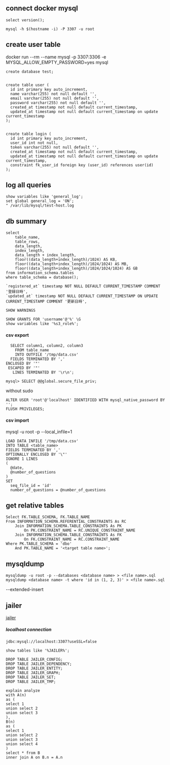 ## connect docker mysql

```
select version();
```

```
mysql -h $(hostname -i) -P 3307 -u root
```

## create user table

docker run --rm --name mysql -p 3307:3306 -e MYSQL_ALLOW_EMPTY_PASSWORD=yes mysql

```
create database test;
```

```

create table user (
  id int primary key auto_increment,
  name varchar(255) not null default '',
  email varchar(255) not null default '',
  password varchar(255) not null default '',
  created_at timestamp not null default current_timestamp,
  updated_at timestamp not null default current_timestamp on update current_timestamp
);

```

```

create table login (
  id int primary key auto_increment,
  user_id int not null,
  token varchar(255) not null default '',
  created_at timestamp not null default current_timestamp,
  updated_at timestamp not null default current_timestamp on update current_timestamp,
  constraint fk_user_id foreign key (user_id) references user(id)
);

```

## log all queries

```
show variables like 'general_log';
set global general_log = 'ON';
" /var/lib/mysql/test-host.log
```

## db summary

```
select
    table_name,
    table_rows,
    data_length,
    index_length,
    data_length + index_length,
    floor((data_length+index_length)/1024) AS KB,
    floor((data_length+index_length)/1024/1024) AS MB,
    floor((data_length+index_length)/1024/1024/1024) AS GB
from information_schema.tables
where table_schema = database();
```

```
`registered_at` timestamp NOT NULL DEFAULT CURRENT_TIMESTAMP COMMENT '登録日時',
`updated_at` timestamp NOT NULL DEFAULT CURRENT_TIMESTAMP ON UPDATE CURRENT_TIMESTAMP COMMENT '更新日時',
```

```
SHOW WARNINGS
```

```
SHOW GRANTS FOR 'username'@'%' \G
show variables like '%s3_role%';
```

#### csv export

```
  SELECT column1, column2, column3
    FROM table_name
    INTO OUTFILE '/tmp/data.csv'
  FIELDS TERMINATED BY ','
ENCLOSED BY '"'
 ESCAPED BY '"'
   LINES TERMINATED BY '\r\n';
```

```
mysql> SELECT @@global.secure_file_priv;
```

without sudo

```
ALTER USER 'root'@'localhost' IDENTIFIED WITH mysql_native_password BY '';
FLUSH PRIVILEGES;
```

#### csv import

mysql -u root -p --local_infile=1

```
LOAD DATA INFILE '/tmp/data.csv'
INTO TABLE <table_name>
FIELDS TERMINATED BY ','
OPTIONALLY ENCLOSED BY '\"'
IGNORE 1 LINES
(
  @date,
  @number_of_questions
)
SET
  seq_file_id = 'id'
  number_of_questions = @number_of_questions
```

## get relative tables

```
Select FK.TABLE_SCHEMA, FK.TABLE_NAME
From INFORMATION_SCHEMA.REFERENTIAL_CONSTRAINTS As RC
    Join INFORMATION_SCHEMA.TABLE_CONSTRAINTS As PK
        On PK.CONSTRAINT_NAME = RC.UNIQUE_CONSTRAINT_NAME
    Join INFORMATION_SCHEMA.TABLE_CONSTRAINTS As FK
        On FK.CONSTRAINT_NAME = RC.CONSTRAINT_NAME
Where PK.TABLE_SCHEMA = 'dbo'
    And PK.TABLE_NAME = '<target table name>';
```

## mysqldump

```
mysqldump -u root -p --databases <database name> > <file name>.sql
mysqldump <database name> -t where 'id in (1, 2, 3)' > <file name>.sql
```

--extended-insert

## jailer

[jailer](https://github.com/Wisser/Jailer)

##### localhost connection

```
jdbc:mysql://localhost:3307?useSSL=false
```

```
show tables like '%JAILER%';

DROP TABLE JAILER_CONFIG;
DROP TABLE JAILER_DEPENDENCY;
DROP TABLE JAILER_ENTITY;
DROP TABLE JAILER_GRAPH;
DROP TABLE JAILER_SET;
DROP TABLE JAILER_TMP;
```


```
explain analyze
with A(n)
as (
select 1
union select 2
union select 3
),
B(n)
as (
select 1
union select 2
union select 3
union select 4
)
select * from B
inner join A on B.n = A.n
```
